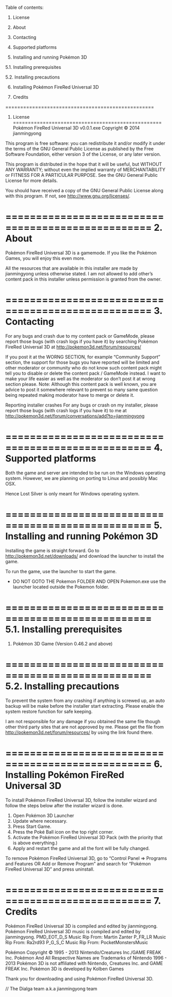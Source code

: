Table of contents:
1. License

2. About

3. Contacting

4. Supported platforms

5. Installing and running Pokémon 3D

5.1. Installing prerequisites

5.2. Installing precautions

6. Installing Pokémon FireRed Universal 3D

7. Credits

==================================================
1.	License
==================================================
Pokémon FireRed Universal 3D v0.0.1.exe
Copyright © 2014 jianmingyong

This program is free software: you can redistribute it and/or modify 
it under the terms of the GNU General Public License as published by
the Free Software Foundation, either version 3 of the License, or
any later version.

This program is distributed in the hope that it will be useful,
but WITHOUT ANY WARRANTY; without even the implied warranty of
MERCHANTABILITY or FITNESS FOR A PARTICULAR PURPOSE.  See the
GNU General Public License for more details.

You should have received a copy of the GNU General Public License
along with this program.  If not, see <http://www.gnu.org/licenses/>.

==================================================
2.	About
==================================================
Pokémon FireRed Universal 3D is a gamemode. If you like the Pokémon Games, you will enjoy this even more.

All the resources that are available in this installer are made by jianmingyong unless otherwise stated. I am not allowed to add other’s content pack in this installer unless permission is granted from the owner.

==================================================
3.	Contacting
==================================================
For any bugs and crash due to my content pack or GameMode, please report those bugs (with crash logs if you have it) by searching Pokémon FireRed Universal 3D at http://pokemon3d.net/forum/resources/ 

If you post it at the WORNG SECTION, for example “Community Support” section, the support for those bugs you have reported will be limited and other moderator or community who do not know such content pack might tell you to disable or delete the content pack / GameMode instead. I want to make your life easier as well as the moderator so don’t post it at wrong section please.
Note: Although this content pack is well known, you are advice to post it somewhere relevant to prevent so many same question being repeated making moderator have to merge or delete it.

Reporting installer crashes
For any bugs or crash on my installer, please report those bugs (with crash logs if you have it) to me at http://pokemon3d.net/forum/conversations/add?to=jianmingyong

==================================================
4.	Supported platforms
==================================================
Both the game and server are intended to be run on the Windows operating system. However, we are planning on porting to Linux and possibly Mac OSX.

Hence Lost Silver is only meant for Windows operating system.

==================================================
5.	Installing and running Pokémon 3D
==================================================
Installing the game is straight forward. Go to http://pokemon3d.net/downloads/ and download the launcher to install the game.

To run the game, use the launcher to start the game.
* DO NOT GOTO THE Pokemon FOLDER AND OPEN Pokemon.exe use the launcher located outside the Pokemon folder.

==================================================
5.1.	Installing prerequisites
==================================================
1.	Pokémon 3D Game (Version 0.46.2 and above)

==================================================
5.2.	Installing precautions
==================================================
To prevent the system from any crashing if anything is screwed up, an auto backup will be make before the installer start extracting. Please enable the system restore function for safe keeping.

I am not responsible for any damage if you obtained the same file though other third party sites that are not approved by me. Please get the file from http://pokemon3d.net/forum/resources/ by using the link found there.

==================================================
6.	Installing Pokémon FireRed Universal 3D
==================================================
To install Pokémon FireRed Universal 3D, follow the installer wizard and follow the steps below after the installer wizard is done.

1.	Open Pokémon 3D Launcher
2.	Update where necessary.
3.	Press Start Game.
4.	Press the Poké Ball icon on the top right corner.
5.	Activate the Pokémon FireRed Universal 3D Pack (with the priority that is above everything.)
6.	Apply and restart the game and all the font will be fully changed.

To remove Pokémon FireRed Universal 3D, go to “Control Panel => Programs and Features OR Add or Remove Program” and search for “Pokémon FireRed Universal 3D” and press uninstall.

==================================================
7.	Credits
==================================================
Pokémon FireRed Universal 3D  is compiled and edited by jianmingyong.
Pokémon FireRed Universal 3D music is compiled and edited by jianmingyong.
PMD_EOT_D_S Music Rip From: Martin Zanter
P_FR_LR Music Rip From: Ra2rd93
P_G_S_C Music Rip From: PocketMonstersMusic

Pokémon Copyright © 1995 - 2013 Nintendo/Creatures Inc./GAME FREAK Inc. 
Pokémon And All Respective Names are Trademarks of Nintendo 1996 - 2013 
Pokémon 3D is not affiliated with Nintendo, Creatures Inc. and GAME FREAK Inc. 
Pokémon 3D is developed by Kolben Games 

Thank you for downloading and using Pokémon FireRed Universal 3D.

// The Dialga team a.k.a jianmingyong team
